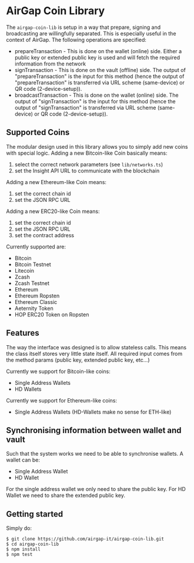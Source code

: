 # AirGap Coin Library

The `airgap-coin-lib` is setup in a way that prepare, signing and broadcasting are willingfully separated. This is especially useful in the context of AirGap. The following operations are specified:

* prepareTransaction - This is done on the wallet (online) side. Either a public key or extended public key is used and will fetch the required information from the network
* signTransaction - This is done on the vault (offline) side. The output of "prepareTransaction" is the input for this method (hence the output of "prepareTransaction" is transferred via URL scheme (same-device) or QR code (2-device-setup)).
* broadcastTransaction - This is done on the wallet (online) side. The output of "signTransaction" is the input for this method (hence the output of "signTransaction" is transferred via URL scheme (same-device) or QR code (2-device-setup)).

## Supported Coins

The modular design used in this library allows you to simply add new coins with special logic. Adding a new Bitcoin-like
Coin basically means:

1. select the correct network parameters (see `lib/networks.ts`)
2. set the Insight API URL to communicate with the blockchain

Adding a new Ethereum-like Coin means:

1. set the correct chain id
2. set the JSON RPC URL

Adding a new ERC20-like Coin means:

1. set the correct chain id
2. set the JSON RPC URL
3. set the contract address

Currently supported are:

- Bitcoin
- Bitcoin Testnet
- Litecoin
- Zcash
- Zcash Testnet
- Ethereum
- Ethereum Ropsten
- Ethereum Classic
- Aeternity Token
- HOP ERC20 Token on Ropsten

## Features

The way the interface was designed is to allow stateless calls. This means the class itself stores very little state itself.
All required input comes from the method params (public key, extended public key, etc...)

Currently we support for Bitcoin-like coins:

- Single Address Wallets
- HD Wallets

Currently we support for Ethereum-like coins:

- Single Address Wallets (HD-Wallets make no sense for ETH-like)

## Synchronising information between wallet and vault

Such that the system works we need to be able to synchronise wallets. A wallet can be:

- Single Address Wallet
- HD Wallet

For the single address wallet we only need to share the public key. For HD Wallet we need to share the extended public key.

## Getting started

Simply do:

````
$ git clone https://github.com/airgap-it/airgap-coin-lib.git
$ cd airgap-coin-lib
$ npm install
$ npm test
````